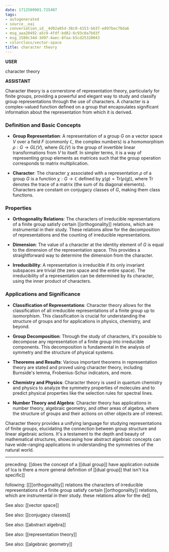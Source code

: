 ```yaml
---
date: 1712509901.725407
tags:
- autogenerated
- source__oai
- conversation_id__4d92a05d-38c0-4153-bb37-e897bec78da6
- msg_aaa20492-a5c9-4fdf-bd82-6c93c0a7b83f
- msg_1580c34d-3d97-4aec-8faa-b5cd25320043
- colorclass/vector-space
title: character theory
---
```


**USER**

character theory


**ASSISTANT**

Character theory is a cornerstone of representation theory, particularly for finite groups, providing a powerful and elegant way to study and classify group representations through the use of characters. A character is a complex-valued function defined on a group that encapsulates significant information about the representation from which it is derived.

### Definition and Basic Concepts

- **Group Representation**: A representation of a group $G$ on a vector space $V$ over a field $F$ (commonly $\mathbb{C}$, the complex numbers) is a homomorphism $\rho: G \to GL(V)$, where $GL(V)$ is the group of invertible linear transformations from $V$ to itself. In simpler terms, it is a way of representing group elements as matrices such that the group operation corresponds to matrix multiplication.

- **Character**: The character $\chi$ associated with a representation $\rho$ of a group $G$ is a function $\chi: G \to \mathbb{C}$ defined by $\chi(g) = \text{Tr}(\rho(g))$, where $\text{Tr}$ denotes the trace of a matrix (the sum of its diagonal elements). Characters are constant on conjugacy classes of $G$, making them class functions.

### Properties

- **Orthogonality Relations**: The characters of irreducible representations of a finite group satisfy certain [[orthogonality]] relations, which are instrumental in their study. These relations allow for the decomposition of representations and the counting of irreducible representations.

- **Dimension**: The value of a character at the identity element of $G$ is equal to the dimension of the representation space. This provides a straightforward way to determine the dimension from the character.

- **Irreducibility**: A representation is irreducible if its only invariant subspaces are trivial (the zero space and the entire space). The irreducibility of a representation can be determined by its character, using the inner product of characters.

### Applications and Significance

- **Classification of Representations**: Character theory allows for the classification of all irreducible representations of a finite group up to isomorphism. This classification is crucial for understanding the structure of groups and for applications in physics, chemistry, and beyond.

- **Group Decomposition**: Through the study of characters, it's possible to decompose any representation of a finite group into irreducible components. This decomposition is fundamental in the analysis of symmetry and the structure of physical systems.

- **Theorems and Results**: Various important theorems in representation theory are stated and proved using character theory, including Burnside's lemma, Frobenius-Schur indicators, and more.

- **Chemistry and Physics**: Character theory is used in quantum chemistry and physics to analyze the symmetry properties of molecules and to predict physical properties like the selection rules for spectral lines.

- **Number Theory and Algebra**: Character theory has applications in number theory, algebraic geometry, and other areas of algebra, where the structure of groups and their actions on other objects are of interest.

Character theory provides a unifying language for studying representations of finite groups, elucidating the connection between group structure and linear algebraic actions. It's a testament to the depth and beauty of mathematical structures, showcasing how abstract algebraic concepts can have wide-ranging applications in understanding the symmetries of the natural world.


---

preceding: [[does the concept of a [[dual group]] have application outside of lca is there a more general definition of [[dual group]] that isn't lca specific]]  


following: [[[[orthogonality]] relations the characters of irreducible representations of a finite group satisfy certain [[orthogonality]] relations, which are instrumental in their study. these relations allow for the de]]

See also: [[vector space]]


See also: [[conjugacy classes]]


See also: [[abstract algebra]]


See also: [[representation theory]]


See also: [[algebraic geometry]]